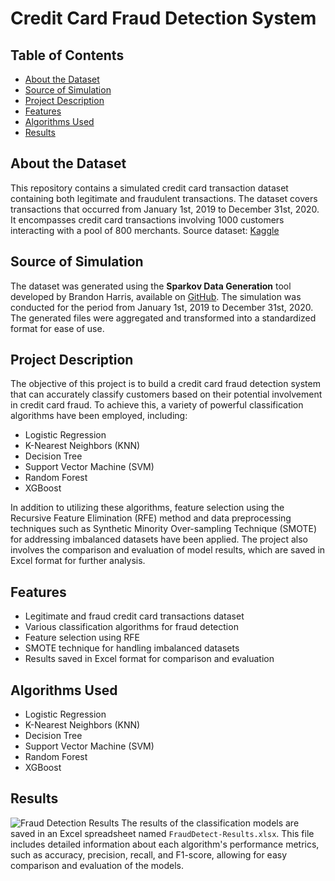 # Credit Card Fraud Detection System

## Table of Contents
- [About the Dataset](#about-the-dataset)
- [Source of Simulation](#source-of-simulation)
- [Project Description](#project-description)
- [Features](#features)
- [Algorithms Used](#algorithms-used)
- [Results](#results)


## About the Dataset
This repository contains a simulated credit card transaction dataset containing both legitimate and fraudulent transactions. The dataset covers transactions that occurred from January 1st, 2019 to December 31st, 2020. It encompasses credit card transactions involving 1000 customers interacting with a pool of 800 merchants.
Source dataset: [Kaggle](https://www.kaggle.com/datasets/kartik2112/fraud-detection)
## Source of Simulation
The dataset was generated using the **Sparkov Data Generation** tool developed by Brandon Harris, available on [GitHub](https://github.com/namebrandon/Sparkov_Data_Generation). The simulation was conducted for the period from January 1st, 2019 to December 31st, 2020. The generated files were aggregated and transformed into a standardized format for ease of use.

## Project Description
The objective of this project is to build a credit card fraud detection system that can accurately classify customers based on their potential involvement in credit card fraud. To achieve this, a variety of powerful classification algorithms have been employed, including:
- Logistic Regression
- K-Nearest Neighbors (KNN)
- Decision Tree
- Support Vector Machine (SVM)
- Random Forest
- XGBoost

In addition to utilizing these algorithms, feature selection using the Recursive Feature Elimination (RFE) method and data preprocessing techniques such as Synthetic Minority Over-sampling Technique (SMOTE) for addressing imbalanced datasets have been applied. The project also involves the comparison and evaluation of model results, which are saved in Excel format for further analysis.

## Features
- Legitimate and fraud credit card transactions dataset
- Various classification algorithms for fraud detection
- Feature selection using RFE
- SMOTE technique for handling imbalanced datasets
- Results saved in Excel format for comparison and evaluation

## Algorithms Used
- Logistic Regression
- K-Nearest Neighbors (KNN)
- Decision Tree
- Support Vector Machine (SVM)
- Random Forest
- XGBoost

## Results

![Fraud Detection Results](results1.png)
The results of the classification models are saved in an Excel spreadsheet named `FraudDetect-Results.xlsx`. This file includes detailed information about each algorithm's performance metrics, such as accuracy, precision, recall, and F1-score, allowing for easy comparison and evaluation of the models.



